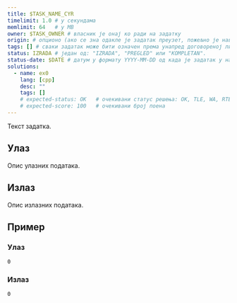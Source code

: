 ```yaml
---
title: $TASK_NAME_CYR
timelimit: 1.0 # у секундама
memlimit: 64   # y MB
owner: $TASK_OWNER # власник је онај ко ради на задатку
origin: # опционо (ако се зна одакле је задатак преузет, пожељно је навести извор)
tags: [] # сваки задатак може бити означен према унапред договореној листи ознака
status: IZRADA # један од: "IZRADA", "PREGLED" или "KOMPLETAN".
status-date: $DATE # датум у формату YYYY-MM-DD од када је задатак у наведеном статусу
solutions:
  - name: ex0
    lang: [cpp]
    desc: ""
    tags: []
    # expected-status: OK   # очекивани статус решења: OK, TLE, WA, RTE
    # expected-score: 100   # очекивани број поена
---
```


Текст задатка.

## Улаз

Опис улазних података.

## Излаз

Опис излазних података.

## Пример

### Улаз

~~~
0
~~~

### Излаз

~~~
0
~~~
